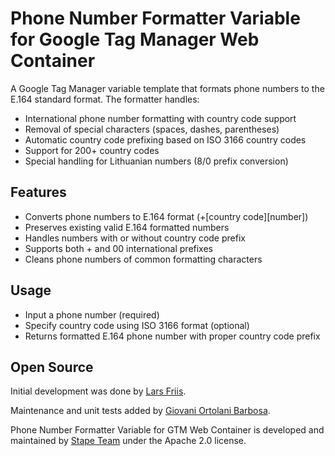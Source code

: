 # Phone Number Formatter Variable for Google Tag Manager Web Container

A Google Tag Manager variable template that formats phone numbers to the E.164 standard format. The formatter handles:

- International phone number formatting with country code support
- Removal of special characters (spaces, dashes, parentheses)
- Automatic country code prefixing based on ISO 3166 country codes
- Support for 200+ country codes
- Special handling for Lithuanian numbers (8/0 prefix conversion)

## Features

- Converts phone numbers to E.164 format (+[country code][number])
- Preserves existing valid E.164 formatted numbers
- Handles numbers with or without country code prefix
- Supports both + and 00 international prefixes
- Cleans phone numbers of common formatting characters

## Usage

- Input a phone number (required)
- Specify country code using ISO 3166 format (optional)
- Returns formatted E.164 phone number with proper country code prefix

## Open Source

Initial development was done by [Lars Friis](https://www.linkedin.com/in/lars-friis/).

Maintenance and unit tests added by [Giovani Ortolani Barbosa](https://www.linkedin.com/in/giovani-ortolani-barbosa/).

Phone Number Formatter Variable for GTM Web Container is developed and maintained by [Stape Team](https://stape.io/) under the Apache 2.0 license.
